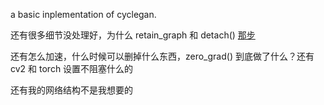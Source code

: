 a basic inplementation of cyclegan.

还有很多细节没处理好，为什么 retain_graph 和 detach() [那步](https://www.cnblogs.com/js2hou/p/13923089.html)

还有怎么加速，什么时候可以删掉什么东西，zero_grad() 到底做了什么？还有 cv2 和 torch 设置不阻塞什么的

还有我的网络结构不是我想要的

